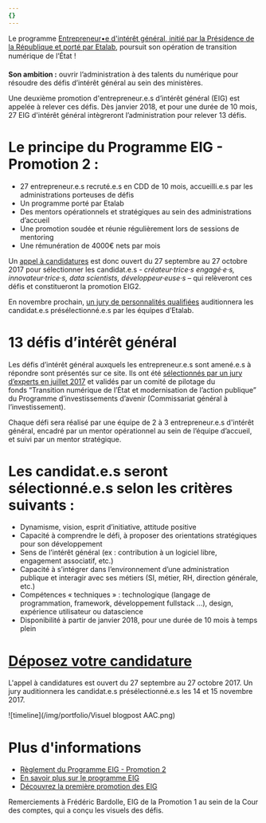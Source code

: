 ```yaml
---
{}
---
```

Le programme [Entrepreneur•e
d'intérêt général, initié par la Présidence de la République et porté par Etalab](https://www.etalab.gouv.fr/entrepreneurs-dinteret-general), poursuit
son opération de transition numérique de l’État !

**Son ambition :** ouvrir l’administration
à des talents du numérique pour résoudre des défis d’intérêt général au sein des ministères.

Une deuxième
promotion d'entrepreneur.e.s d’intérêt général (EIG) est appelée à relever ces
défis. Dès janvier 2018, et pour une durée de 10 mois, 27 EIG d'intérêt général intègreront l’administration pour
relever 13 défis.

# Le principe du Programme EIG - Promotion 2 :

* 27 entrepreneur.e.s recruté.e.s en CDD de 10 mois,
  accueilli.e.s par les administrations porteuses de défis
* Un programme porté par Etalab
* Des mentors opérationnels et stratégiques au sein des administrations
  d’accueil
* Une promotion soudée et réunie régulièrement lors de
  sessions de mentoring
* Une rémunération de 4000€ nets par mois

Un [appel
à candidatures](https://www.etalab.gouv.fr/en-2018-devenez-entrepreneur%e2%80%a2e-dinteret-general-rejoignez-la-promotion-2) est donc ouvert du 27 septembre au 27 octobre 2017 pour sélectionner
les candidat.e.s - *créateur·trice·s engagé·e·s,
innovateur·trice·s, data scientists, développeur·euse·s –* qui relèveront ces défis et
constitueront la promotion EIG2.

En novembre
prochain, [un jury de personnalités qualifiées](https://www.etalab.gouv.fr/decouvrez-les-membres-du-jury-du-programme-entrepreneurs-dinteret-general) auditionnera les candidat.e.s présélectionné.e.s
par les équipes d’Etalab.

# 13 défis d’intérêt général

Les défis
d’intérêt général auxquels les entrepreneur.e.s sont amené.e.s à répondre
sont présentés sur ce site. Ils ont été [sélectionnés par un jury
d’experts en juillet 2017](https://www.etalab.gouv.fr/entrepreneurs-dinteret-general-promo-2-decouvrez-les-10-defis-retenus-par-le-jury) et validés par un comité de pilotage du fonds “Transition numérique
de l’État et modernisation de l’action publique” du Programme d’investissements
d’avenir (Commissariat général à l’investissement).

Chaque défi
sera réalisé par une équipe de 2 à 3 entrepreneur.e.s d'intérêt général, encadré par un
mentor opérationnel au sein de l’équipe d’accueil, et suivi par un mentor stratégique.

# Les candidat.e.s seront sélectionné.e.s selon les critères suivants :

* Dynamisme, vision, esprit d’initiative, attitude positive
* Capacité à comprendre le défi, à proposer des orientations stratégiques pour son développement
* Sens de l’intérêt général (ex : contribution à un logiciel libre, engagement associatif, etc.)
* Capacité à s’intégrer dans l’environnement d’une administration publique et interagir avec ses métiers (SI, métier, RH, direction générale, etc.)
* Compétences « techniques » : technologique (langage de programmation, framework, développement fullstack …), design, expérience utilisateur ou datascience
* Disponibilité à partir de janvier 2018, pour une durée de 10 mois à temps plein

# [Déposez votre candidature](https://framaforms.org/candidature-entrepreneurs-dinteret-general-promotion-2-1501592391)

L'appel à candidatures est ouvert du 27 septembre au 27 octobre 2017. Un jury auditionnera les candidat.e.s présélectionné.e.s les 14 et 15 novembre 2017.

![timeline](/img/portfolio/Visuel blogpost AAC.png)

# Plus d'informations

* [Règlement du Programme EIG - Promotion 2 ](https://entrepreneur-interet-general.etalab.gouv.fr/assets/EIG-promotion2_reglement_programme_VFF.pdf)
* [En savoir plus sur le programme EIG](https://www.etalab.gouv.fr/entrepreneurs-dinteret-general)
* [Découvrez la première promotion des EIG](https://www.etalab.gouv.fr/decouvrez-la-1e-promotion-des-entrepreneurs-dinteret-general)

Remerciements à Frédéric Bardolle, EIG de la Promotion 1 au sein de la Cour des comptes, qui a conçu les visuels des défis.
